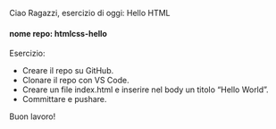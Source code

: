 Ciao Ragazzi,
esercizio di oggi: Hello HTML

#### nome repo: htmlcss-hello

Esercizio:
* Creare il repo su GitHub.
* Clonare il repo con VS Code.
* Creare un file index.html e inserire nel body un titolo “Hello World”.
* Committare e pushare.

Buon lavoro!
